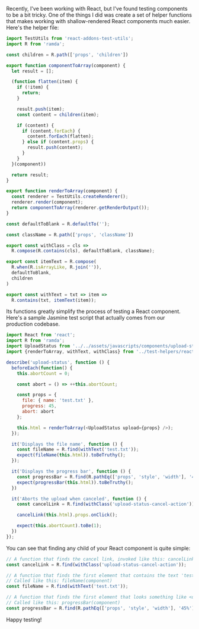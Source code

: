 Recently, I've been working with React, but I've found testing components to be a bit tricky. One of the things I did was create a set of helper functions that makes working with shallow-rendered React components much easier. Here's the helper file:

```javascript
import TestUtils from 'react-addons-test-utils';
import R from 'ramda';

const children = R.path(['props', 'children'])

export function componentToArray(component) {
  let result = [];

  (function flatten(item) {
    if (!item) {
      return;
    }

    result.push(item);
    const content = children(item);

    if (content) {
      if (content.forEach) {
        content.forEach(flatten);
      } else if (content.props) {
        result.push(content);
      }
    }
  }(component))

  return result;
}

export function renderToArray(component) {
  const renderer = TestUtils.createRenderer();
  renderer.render(component);
  return componentToArray(renderer.getRenderOutput());
}

const defaultToBlank = R.defaultTo('');

const className = R.path(['props', 'className'])

export const withClass = cls =>
  R.compose(R.contains(cls), defaultToBlank, className);

export const itemText = R.compose(
  R.when(R.isArrayLike, R.join('')),
  defaultToBlank,
  children
)

export const withText = txt => item =>
  R.contains(txt, itemText(item));

```

Its functions greatly simplify the process of testing a React component. Here's a sample Jasmine test script that actually comes from our production codebase.

```javascript
import React from 'react';
import R from 'ramda';
import UploadStatus from '../../assets/javascripts/components/upload-status';
import {renderToArray, withText, withClass} from '../test-helpers/react';

describe('upload-status', function () {
  beforeEach(function() {
    this.abortCount = 0;

    const abort = () => ++this.abortCount;

    const props = {
      file: { name: 'test.txt' },
      progress: 45,
      abort: abort
    };

    this.html = renderToArray(<UploadStatus upload={props} />);
  });

  it('Displays the file name', function () {
    const fileName = R.find(withText('test.txt'));
    expect(fileName(this.html)).toBeTruthy();
  });

  it('Displays the progress bar', function () {
    const progressBar = R.find(R.pathEq(['props', 'style', 'width'], '45%'));
    expect(progressBar(this.html)).toBeTruthy();
  })

  it('Aborts the upload when canceled', function () {
    const cancelLink = R.find(withClass('upload-status-cancel-action'));

    cancelLink(this.html).props.onClick();

    expect(this.abortCount).toBe(1);
  })
});

```

You can see that finding any child of your React component is quite simple:

```javascript
// A function that finds the cancel link, invoked like this: cancelLink(component)
const cancelLink = R.find(withClass('upload-status-cancel-action'));

// A function that finds the first element that contains the text 'test.txt' (e.g. <div>File is test.txt</div>
// Called like this: fileName(component)
const fileName = R.find(withText('test.txt'));

// A function that finds the first element that looks something like <div style="width:45%">..</div>
// Called like this: progressBar(component)
const progressBar = R.find(R.pathEq(['props', 'style', 'width'], '45%'));
```

Happy testing!

